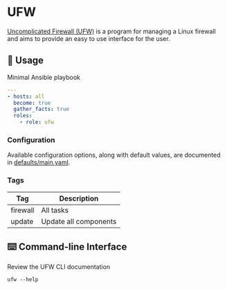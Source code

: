 # UFW

[Uncomplicated Firewall (UFW)](https://manpages.ubuntu.com/manpages/bionic/en/man8/ufw.8.html) is a program for managing a Linux firewall and aims to provide an easy to use interface for the user.

## 🚀 Usage

Minimal Ansible playbook

```yaml
---
- hosts: all
  become: true
  gather_facts: true
  roles:
    - role: ufw
```

### Configuration

Available configuration options, along with default values, are documented in [defaults/main.yaml](defaults/main.yaml).

### Tags

| Tag | Description |
| --- | ----------- |
| firewall | All tasks |
| update | Update all components |

## ⌨️ Command-line Interface

Review the UFW CLI documentation

```shell
ufw --help
```
